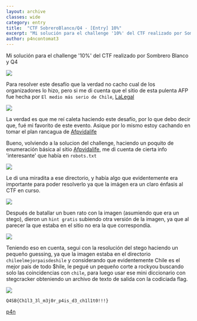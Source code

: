 ```yaml
---
layout: archive
classes: wide
category: entry
title:  "CTF SobreroBlanco/Q4 - [Entry] 10%"
excerpt: "Mi solución para el challenge '10%' del CTF realizado por Sombrero Blanco y Q4"
author: p4ncontomat3
---
```

Mi solución para el challenge '10%' del CTF realizado por Sombrero Blanco y Q4

![](https://uroven4.github.io/assets/images/content/Q4SB/10/desc_10.jpg)

Para resolver este desafío que la verdad no cacho cual de los organizadores lo hizo, pero si me di cuenta que el sitio de esta pulenta AFP fue hecha por `El medio más serio de Chile`, [LaLegal](https://lalegal.news/)

![](https://uroven4.github.io/assets/images/content/Q4SB/10/site_10.jpg)

La verdad es que me reí caleta haciendo este desafío, por lo que debo decir que, fué mi favorito de este evento. Asique por lo mismo estoy cachando en tomar el plan rancagua de [Afpvidalife](https://afpvidalife.com/)

Bueno, volviendo a la solucion del challenge, haciendo un poquito de enumeración básica al sitio [Afpvidalife](https://afpvidalife.com/), me di cuenta de cierta info 'interesante' que había en `robots.txt`

![](https://uroven4.github.io/assets/images/content/Q4SB/10/enum_10.jpg)



Le di una miradita a ese directorio, y había algo que evidentemente era importante para poder resolverlo ya que la imágen era un claro énfasis al CTF en curso.

![](https://uroven4.github.io/assets/images/content/Q4SB/10/image_10.jpg)

Después de batallar un buen rato con la imagen (asumiendo que era un stego), dieron un `hint gratis` subiendo otra versión de la imagen, ya que al parecer la que estaba en el sitio no era la que correspondía.

![](https://uroven4.github.io/assets/images/content/Q4SB/10/descupdate_10.jpg)

Teniendo eso en cuenta, segui con la resolución del stego haciendo un pequeño guessing, ya que la imagen estaba en el directorio `chileelmejorpaisdeshile` y considerando que evidentemente Chile es el mejor país de todo $hile, le pegué un pequeño corte a rockyou buscando solo las coincidencias con `chile`, para luego usar ese mini diccionario con stegcracker obteniendo un archivo de texto de salida con la codiciada flag.

![](https://uroven4.github.io/assets/images/content/Q4SB/10/sol_10.jpg)

`Q4SB{Ch1l3_3l_m3j0r_p4is_d3_ch1l1t0!!!}`


[p4n](https://www.hackthebox.eu/home/users/profile/140674)